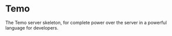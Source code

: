 # Temo
The Temo server skeleton, for complete power over the server in a powerful language for developers.
